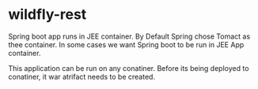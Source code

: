 # wildfly-rest
Spring boot app runs in JEE container. By Default Spring chose Tomact as thee container. In some cases we want Spring boot to be run 
in JEE App container.

This application can be run on any conatiner. Before its being deployed to conatiner, it war atrifact needs to be created.
